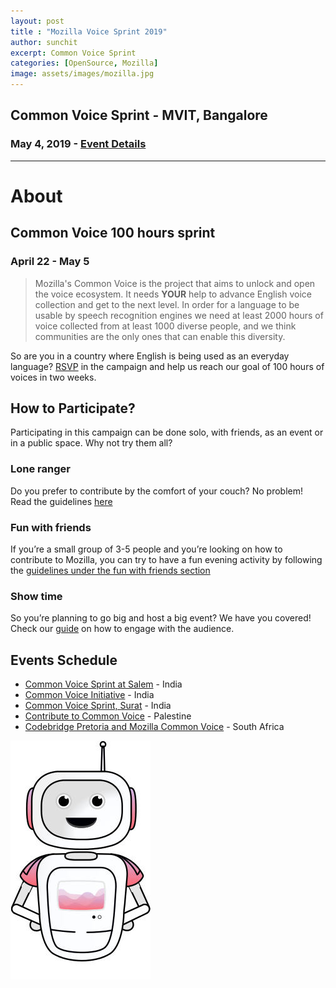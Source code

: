```yaml
---
layout: post
title : "Mozilla Voice Sprint 2019"
author: sunchit
excerpt: Common Voice Sprint
categories: [OpenSource, Mozilla]
image: assets/images/mozilla.jpg
---
```


## Common Voice Sprint - MVIT, Bangalore
### May 4, 2019 - [Event Details](https://reps.mozilla.org/e/common-voice-sprint-mvit-bangalore/)

---

# About

## Common Voice 100 hours sprint
### April 22 - May 5

> Mozilla's Common Voice is the project that aims to unlock and open the voice ecosystem. It needs **YOUR** help to advance English voice collection and get to the next level. In order for a language to be usable by speech recognition engines we need at least 2000 hours of voice collected from at least 1000 diverse people, and we think communities are the only ones that can enable this diversity.


So are you in a country where English is being used as an everyday language? [RSVP](https://activate.mozilla.community/en-US/commonvoice) in the campaign and help us reach our goal of 100 hours of voices in two weeks.

## How to Participate?

Participating in this campaign can be done solo, with friends, as an event or in a public space. Why not try them all?

### Lone  ranger

Do you prefer to contribute by the comfort of your couch? No problem! Read the guidelines [here](https://activate.mozilla.community/en-US/commonvoice)

### Fun with friends

If you’re a small group of 3-5 people and you’re looking on how to contribute to Mozilla, you can try to have a fun evening activity by following the [guidelines under the fun with friends section](https://activate.mozilla.community/en-US/commonvoice)

### Show time

So you’re planning to go big and host a big event? We have you covered! Check our [guide](https://activate.mozilla.community/en-US/commonvoice) on how to engage with the audience.


## Events Schedule

- [Common Voice Sprint at Salem](https://reps.mozilla.org/e/common-voice-sprint-2019-at-salem/) - India
- [Common Voice Initiative](https://reps.mozilla.org/e/common-voice-initiative/) - India
- [Common Voice Sprint, Surat](https://reps.mozilla.org/e/common-voice-sprint-surat/) - India
- [Contribute to Common Voice](https://www.facebook.com/events/630686270735977/) - Palestine
- [Codebridge Pretoria and Mozilla Common Voice](https://www.meetup.com/Codebridge-Pretoria/events/260759551/) - South Africa

![Contribute](/assets/images/mozillarob.jpg)

 


